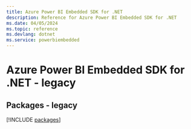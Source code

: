 ```yaml
---
title: Azure Power BI Embedded SDK for .NET
description: Reference for Azure Power BI Embedded SDK for .NET
ms.date: 04/05/2024
ms.topic: reference
ms.devlang: dotnet
ms.service: powerbiembedded
---
```

# Azure Power BI Embedded SDK for .NET - legacy
## Packages - legacy
[!INCLUDE [packages](power-bi-embedded-index.md)]
